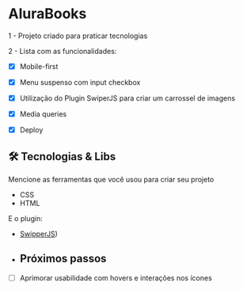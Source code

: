 # AluraBooks

1 - Projeto criado para praticar tecnologias

2 - Lista com as funcionalidades:

- [X] Mobile-first
- [X] Menu suspenso com input checkbox
- [X] Utilização do Plugin SwiperJS para criar um carrossel de imagens
- [X] Media queries
- [X] Deploy


## 🛠️ Tecnologias & Libs

Mencione as ferramentas que você usou para criar seu projeto

* CSS
* HTML

E o plugin:
* [SwipperJS](https://swiperjs.com/))

* ## Próximos passos
- [ ] Aprimorar usabilidade com hovers e interações nos ícones
